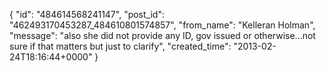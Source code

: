  {
   "id": "484614568241147",
   "post_id": "462493170453287_484610801574857",
   "from_name": "Kelleran Holman",
   "message": "also she did not provide any ID, gov issued or otherwise...not sure if that matters but just to clarify",
   "created_time": "2013-02-24T18:16:44+0000"
 }
